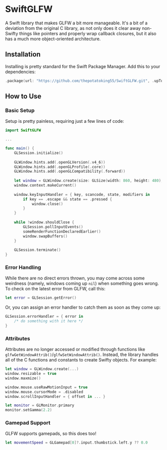 # SwiftGLFW

A Swift library that makes GLFW a bit more manageable. It's a bit of a deviation from the original C library, as not only does it clear away non-Swifty things like pointers and properly wrap callback closures, but it also has a much more object-oriented architecture.

## Installation

Installing is pretty standard for the Swift Package Manager. Add this to your dependencies:

```swift
.package(url: "https://github.com/thepotatoking55/SwiftGLFW.git", .upToNextMajor(from: "3.3.4"))
```
    
## How to Use

### Basic Setup

Setup is pretty painless, requiring just a few lines of code:

```swift
import SwiftGLFW

...

func main() {
    GLSession.initialize()
    
    GLWindow.hints.add(.openGLVersion(.v4_6))
    GLWindow.hints.add(.openGLProfile(.core))
    GLWindow.hints.add(.openGLCompatibility(.forward))
    
    let window = GLWindow.create(size: GLSize(width: 860, height: 480), title: "SwiftGLFW")
    window.context.makeCurrent()
    
    window.keyInputHandler = { key, scancode, state, modifiers in
        if key == .escape && state == .pressed {
            window.close()
        }
    }
    
    while !window.shouldClose {
        GLSession.pollInputEvents()
        someRenderFunctionDeclaredEarlier()
        window.swapBuffers()
    }
    
    GLSession.terminate()
}
```

### Error Handling

While there are no direct errors thrown, you may come across some weirdness (namely, windows coming up `nil`) when something goes wrong. To check on the latest error from GLFW, call this:

```swift
let error = GLSession.getError()
```

Or, you can assign an error handler to catch them as soon as they come up:

```swift
GLSession.errorHandler = { error in
    /* do something with it here */
}
```
    
### Attributes

Attributes are no longer accessed or modified through functions like `glfwGetWindowAttrib()`/`glfwSetWindowAttrib()`. Instead, the library handles all of the C functions and constants to create Swifty objects. For example:
    
```swift
let window = GLWindow.create(...)
window.resizable = true
window.maxmize()

window.mouse.useRawMotionInput = true
window.mouse.cursorMode = .disabled
window.scrollInputHandler = { offset in ... }

let monitor = GLMonitor.primary
monitor.setGamma(2.2)
```
    
### Gamepad Support

GLFW supports gamepads, so this does too!

```swift
let movementSpeed = GLGamepad[0]?.input.thumbstick.left.y ?? 0.0
```
